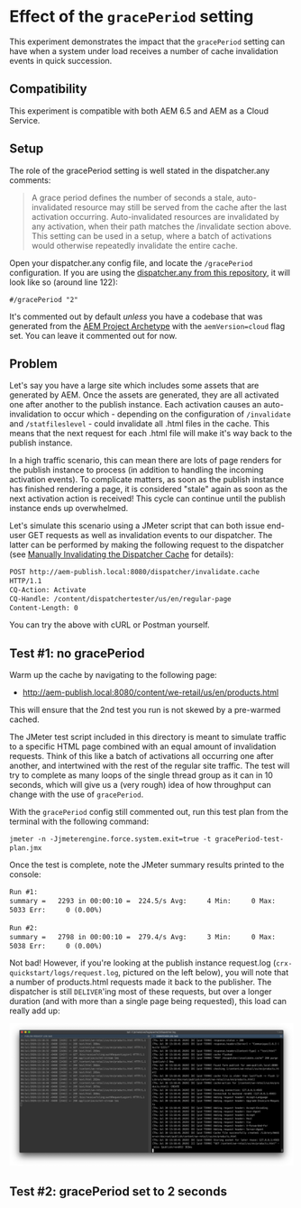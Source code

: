 # Effect of the `gracePeriod` setting

This experiment demonstrates the impact that the `gracePeriod` setting can have when a system under load receives a number of cache invalidation events in quick succession.

## Compatibility

This experiment is compatible with both AEM 6.5 and AEM as a Cloud Service.

## Setup

The role of the gracePeriod setting is well stated in the dispatcher.any comments:

> A grace period defines the number of seconds a stale, auto-invalidated resource may still be served from the cache after the last activation occurring. Auto-invalidated resources are invalidated by any activation, when their path matches the /invalidate section above. This setting can be used in a setup, where a batch of activations would otherwise repeatedly invalidate the entire cache.

Open your dispatcher.any config file, and locate the `/gracePeriod` configuration. If you are using the [dispatcher.any from this repository](../../dispatcher-config-basic/private/etc/apache2/conf/dispatcher.any), it will look like so (around line 122):

    #/gracePeriod "2"

It's commented out by default _unless_ you have a codebase that was generated from the [AEM Project Archetype](https://github.com/adobe/aem-project-archetype) with the `aemVersion=cloud` flag set. You can leave it commented out for now.

## Problem

Let's say you have a large site which includes some assets that are generated by AEM. Once the assets are generated, they are all activated one after another to the publish instance. Each activation causes an auto-invalidation to occur which - depending on the configuration of `/invalidate` and `/statfileslevel` - could invalidate all .html files in the cache. This means that the next request for each .html file will make it's way back to the publish instance.

In a high traffic scenario, this can mean there are lots of page renders for the publish instance to process (in addition to handling the incoming activation events). To complicate matters, as soon as the publish instance has finished rendering a page, it is considered "stale" again as soon as the next activation action is received! This cycle can continue until the publish instance ends up overwhelmed.

Let's simulate this scenario using a JMeter script that can both issue end-user GET requests as well as invalidation events to our dispatcher. The latter can be performed by making the following request to the dispatcher (see [Manually Invalidating the Dispatcher Cache](https://docs.adobe.com/content/help/en/experience-manager-dispatcher/using/configuring/page-invalidate.html#manually-invalidating-the-dispatcher-cache) for details):

```
POST http://aem-publish.local:8080/dispatcher/invalidate.cache HTTP/1.1  
CQ-Action: Activate  
CQ-Handle: /content/dispatchertester/us/en/regular-page
Content-Length: 0
```

You can try the above with cURL or Postman yourself.

## Test #1: no gracePeriod

Warm up the cache by navigating to the following page:

- http://aem-publish.local:8080/content/we-retail/us/en/products.html

This will ensure that the 2nd test you run is not skewed by a pre-warmed cached.

The JMeter test script included in this directory is meant to simulate traffic to a specific HTML page combined with an equal amount of invalidation requests. Think of this like a batch of activations all occurring one after another, and intertwined with the rest of the regular site traffic. The test will try to complete as many loops of the single thread group as it can in 10 seconds, which will give us a (very rough) idea of how throughput can change with the use of `gracePeriod`.

With the `gracePeriod` config still commented out, run this test plan from the terminal with the following command:

    jmeter -n -Jjmeterengine.force.system.exit=true -t gracePeriod-test-plan.jmx

Once the test is complete, note the JMeter summary results printed to the console:

```
Run #1:
summary =   2293 in 00:00:10 =  224.5/s Avg:     4 Min:     0 Max:  5033 Err:     0 (0.00%)

Run #2: 
summary =   2798 in 00:00:10 =  279.4/s Avg:     3 Min:     0 Max:  5038 Err:     0 (0.00%)
```

Not bad! However, if you're looking at the publish instance request.log (`crx-quickstart/logs/request.log`, pictured on the left below), you will note that a number of products.html requests made it back to the publisher. The dispatcher is still `DELIVER`'ing most of these requests, but over a longer duration (and with more than a single page being requested), this load can really add up:

<img src="../img/no-grace-period.png">

## Test #2: gracePeriod set to 2 seconds

